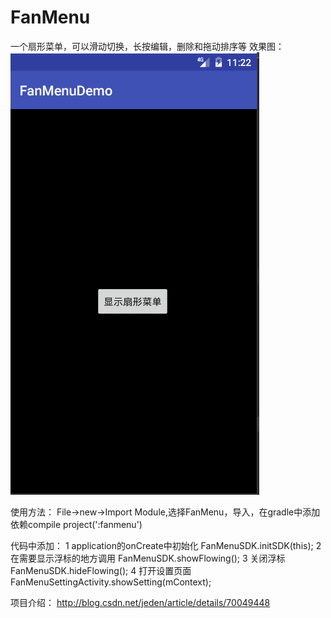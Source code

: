 # FanMenu
一个扇形菜单，可以滑动切换，长按编辑，删除和拖动排序等
效果图：
![image](https://github.com/jedne/FanMenu/blob/master/pic/fanmenu.gif)

使用方法：
File->new->Import Module,选择FanMenu，导入，在gradle中添加依赖compile project(':fanmenu')

代码中添加：
1 application的onCreate中初始化
	FanMenuSDK.initSDK(this);
2 在需要显示浮标的地方调用
	FanMenuSDK.showFlowing();
3 关闭浮标
	FanMenuSDK.hideFlowing();
4 打开设置页面
	FanMenuSettingActivity.showSetting(mContext);
	
项目介绍：
http://blog.csdn.net/jeden/article/details/70049448